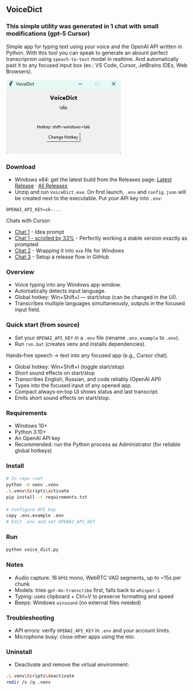 ## VoiceDict

### This simple utility was generated in 1 chat with small modifications (gpt-5 Cursor) 

Simple app for typing text using your voice and the OpenAI API written in Python.
With this tool you can speak to generate an abount perfect transcriprion using `speach-to-text` model in realtime. And automatically past it to any focused input box (ex.: VS Code, Cursor, JetBrains IDEs, Web Browsers).

![UI](./docs/ui.png)

### Download
- Windows x64: get the latest build from the Releases page: [Latest Release](../../releases/latest) · [All Releases](../../releases)
- Unzip and run `VoiceDict.exe`. On first launch, `.env` and `config.json` will be created next to the executable. Put your API key into `.env`:
```
OPENAI_API_KEY=sk-...
```

Chats with Cursor:
- [Chat 1](./prompts/1_cursor_speech_recognition_program_for_w.md#completly-working-application-as-in-the-prompt) - Idea prompt
- [Chat 1 - scrolled by 33%](./prompts/1_cursor_speech_recognition_program_for_w.md#completly-working-application-as-in-the-prompt) - Perfectly working a stable version exactly as prompted
- [Chat 2](./prompts/2_cursor_exe.md) -  Wrapping it into `exe` file for Windows
- [Chat 3](./prompts/3_cursor_.md) - Setup a release flow in GitHub

### Overview
- Voice typing into any Windows app window.
- Automatically detects input language.
- Global hotkey: Win+Shift+I — start/stop (can be changed in the UI).
- Transcribes multiple languages simultaneously, outputs in the focused input field.

### Quick start (from source)
- Set your `OPENAI_API_KEY` in a `.env` file (rename `.env.example` to `.env`).
- Run `run.bat` (creates venv and installs dependencies).

Hands‑free speech → text into any focused app (e.g., Cursor chat).

- Global hotkey: Win+Shift+I (toggle start/stop)
- Short sound effects on start/stop
- Transcribes English, Russian, and code reliably (OpenAI API)
- Types into the focused input of any opened app.
- Compact always‑on‑top UI shows status and last transcript.
- Emits short sound effects on start/stop.

### Requirements
- Windows 10+
- Python 3.10+
- An OpenAI API key
- Recommended: run the Python process as Administrator (for reliable global hotkeys)

### Install
```bash
# In repo root
python -m venv .venv
.\.venv\Scripts\activate
pip install -r requirements.txt

# Configure API key
copy .env.example .env
# Edit .env and set OPENAI_API_KEY
```

### Run
```bash
python voice_dict.py
```
### Notes
- Audio capture: 16 kHz mono, WebRTC VAD segments, up to ~15s per chunk
- Models: tries `gpt-4o-transcribe` first, falls back to `whisper-1`
- Typing: uses clipboard + Ctrl+V to preserve formatting and speed
- Beeps: Windows `winsound` (no external files needed)

### Troubleshooting
- API errors: verify `OPENAI_API_KEY` in `.env` and your account limits.
- Microphone busy: close other apps using the mic.

### Uninstall
- Deactivate and remove the virtual environment:
```bash
.\.venv\Scripts\deactivate
rmdir /s /q .venv
```
